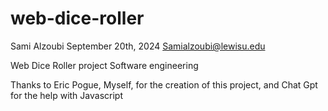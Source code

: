 # web-dice-roller


Sami Alzoubi
September 20th, 2024
Samialzoubi@lewisu.edu


Web Dice Roller project
Software engineering

Thanks to Eric Pogue, Myself, for the creation of this project, and Chat Gpt for the help with Javascript